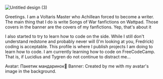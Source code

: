 ![Untitled design (3)](https://user-images.githubusercontent.com/120280671/211226745-e61264e8-8715-434e-9a78-b021a630d0e5.png)

Greetings. I am a Voltaris Master who Achillean forced to become a writer. The main thing that I do is write Songs of War fanfictions on Wattpad. Those covers in the banner are the covers of my fanfictions. Yep, that's about it

I also started to try to learn how to code on the side. While I still don't understand redstone and probably never will (I'm looking at you, Fredrick) coding is acceptable. This profile is where I publish projects I am doing to learn how to code. I am currently learning how to code on FreeCodeCamp. That is, if Lucidius and Tygren do not continue to distract me...

Avatar: Пакетик мандаринок🍊
Banner: Created by me with my avatar's image in the background.
